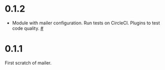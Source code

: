 # 0.1.2

* Module with mailer configuration. Run tests on CircleCI. Plugins to test code quality.
  [\#](https://github.com/mariusz-jachimowicz-83/duct-simple-mailer/pull/6)

# 0.1.1
First scratch of mailer.

